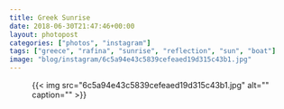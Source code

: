 ```yaml
---
title: Greek Sunrise
date: 2018-06-30T21:47:46+00:00
layout: photopost
categories: ["photos", "instagram"]
tags: ["greece", "rafina", "sunrise", "reflection", "sun", "boat"]
image: "blog/instagram/6c5a94e43c5839cefeaed19d315c43b1.jpg"
---
```


<figure class="photo photo--square">
  {{< img src="6c5a94e43c5839cefeaed19d315c43b1.jpg" alt="" caption="" >}}

</figure>


